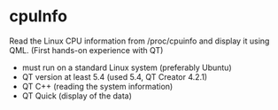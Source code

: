 # cpuInfo
Read the Linux CPU information from /proc/cpuinfo and display it using QML. (First hands-on experience with QT)

- must run on a standard Linux system (preferably Ubuntu)
- QT version at least 5.4 (used 5.4, QT Creator 4.2.1)
- QT C++ (reading the system information)
- QT Quick (display of the data)
